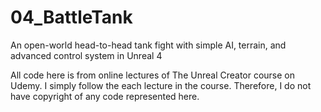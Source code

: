 # 04_BattleTank
An open-world head-to-head tank fight with simple AI, terrain, and advanced control system in Unreal 4

All code here is from online lectures of The Unreal Creator course on Udemy.
I simply follow the each lecture in the course.
Therefore, I do not have copyright of any code represented here.

